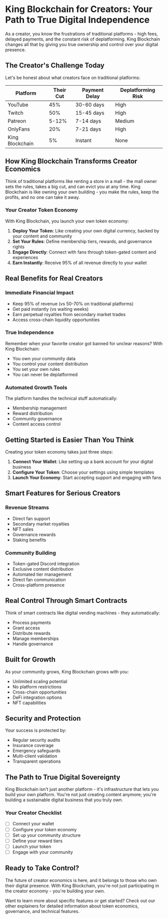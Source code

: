 # King Blockchain for Creators: Your Path to True Digital Independence

As a creator, you know the frustrations of traditional platforms - high fees, delayed payments, and the constant risk of deplatforming. King Blockchain changes all that by giving you true ownership and control over your digital presence.

## The Creator's Challenge Today

Let's be honest about what creators face on traditional platforms:

| Platform | Their Cut | Payment Delay | Deplatforming Risk |
|----------|-----------|---------------|-------------------|
| YouTube | 45% | 30-60 days | High |
| Twitch | 50% | 15-45 days | High |
| Patreon | 5-12% | 7-14 days | Medium |
| OnlyFans | 20% | 7-21 days | High |
| King Blockchain | 5% | Instant | None |

## How King Blockchain Transforms Creator Economics

Think of traditional platforms like renting a store in a mall - the mall owner sets the rules, takes a big cut, and can evict you at any time. King Blockchain is like owning your own building - you make the rules, keep the profits, and no one can take it away.

### Your Creator Token Economy

With King Blockchain, you launch your own token economy:

1. **Deploy Your Token**: Like creating your own digital currency, backed by your content and community
2. **Set Your Rules**: Define membership tiers, rewards, and governance rights
3. **Engage Directly**: Connect with fans through token-gated content and experiences
4. **Earn Instantly**: Receive 95% of all revenue directly to your wallet

## Real Benefits for Real Creators

### Immediate Financial Impact
- Keep 95% of revenue (vs 50-70% on traditional platforms)
- Get paid instantly (vs waiting weeks)
- Earn perpetual royalties from secondary market trades
- Access cross-chain liquidity opportunities

### True Independence
Remember when your favorite creator got banned for unclear reasons? With King Blockchain:
- You own your community data
- You control your content distribution
- You set your own rules
- You can never be deplatformed

### Automated Growth Tools
The platform handles the technical stuff automatically:
- Membership management
- Reward distribution
- Community governance
- Content access control

## Getting Started is Easier Than You Think

Creating your token economy takes just three steps:

1. **Connect Your Wallet**: Like setting up a bank account for your digital business
2. **Configure Your Token**: Choose your settings using simple templates
3. **Launch Your Economy**: Start accepting support and engaging with fans

## Smart Features for Serious Creators

### Revenue Streams
- Direct fan support
- Secondary market royalties
- NFT sales
- Governance rewards
- Staking benefits

### Community Building
- Token-gated Discord integration
- Exclusive content distribution
- Automated tier management
- Direct fan communication
- Cross-platform presence

## Real Control Through Smart Contracts

Think of smart contracts like digital vending machines - they automatically:
- Process payments
- Grant access
- Distribute rewards
- Manage memberships
- Handle governance

## Built for Growth

As your community grows, King Blockchain grows with you:
- Unlimited scaling potential
- No platform restrictions
- Cross-chain opportunities
- DeFi integration options
- NFT capabilities

## Security and Protection

Your success is protected by:
- Regular security audits
- Insurance coverage
- Emergency safeguards
- Multi-client validation
- Transparent operations

## The Path to True Digital Sovereignty

King Blockchain isn't just another platform - it's infrastructure that lets you build your own platform. You're not just creating content anymore; you're building a sustainable digital business that you truly own.

### Your Creator Checklist
- [ ] Connect your wallet
- [ ] Configure your token economy
- [ ] Set up your community structure
- [ ] Define your reward tiers
- [ ] Launch your token
- [ ] Engage with your community

## Ready to Take Control?

The future of creator economics is here, and it belongs to those who own their digital presence. With King Blockchain, you're not just participating in the creator economy - you're building your own.

Want to learn more about specific features or get started? Check out our other explainers for detailed information about token economics, governance, and technical features. 